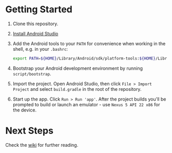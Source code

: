 # Getting Started

1. Clone this repository.
2. [Install Android Studio](https://developer.android.com/sdk/index.html)
3. Add the Android tools to your `PATH` for convenience when working in the
   shell, e.g. in your `.bashrc`:

   ```bash
   export PATH=${HOME}/Library/Android/sdk/platform-tools:${HOME}/Library/Android/sdk/tools:$PATH
   ```

4. Bootstrap your Android development environment by running `script/bootstrap`.
5. Import the project. Open Android Studio, then click `File > Import Project` and
   select `build.gradle` in the root of the repository.
6. Start up the app. Click `Run > Run 'app'`. After the project builds you'll be
   prompted to build or launch an emulator - use `Nexus 5 API 22 x86` for the
   device.

# Next Steps

Check the [wiki](http://kickstarter.wiki/pages/native.html#android-guides) for further
reading.
